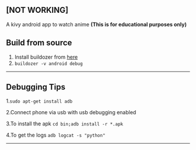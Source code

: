 ## [NOT WORKING]

A kivy android app to watch anime **(This is for educational purposes only)**

## Build from source
1. Install buildozer from [here](https://buildozer.readthedocs.io/en/latest/installation.html)
2. `buildozer -v android debug`

***

## Debugging Tips

1.`sudo apt-get install adb`

2.Connect phone via usb with usb debugging enabled

3.To install the apk `cd bin;adb install -r *.apk`

4.To get the logs `adb logcat -s "python"`

***

